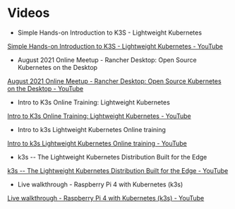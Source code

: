# Videos

- Simple Hands-on Introduction to K3S - Lightweight Kubernetes

[Simple Hands-on Introduction to K3S - Lightweight Kubernetes - YouTube](https://www.youtube.com/watch?v=Z2dpN7k_IL8)

- August 2021 Online Meetup - Rancher Desktop: Open Source Kubernetes on the Desktop

[August 2021 Online Meetup - Rancher Desktop: Open Source Kubernetes on the Desktop - YouTube](https://www.youtube.com/watch?v=3ahYmEmVBWU)

- Intro to K3s Online Training: Lightweight Kubernetes

[Intro to K3s Online Training: Lightweight Kubernetes - YouTube](https://www.youtube.com/watch?v=vRjk3r9fwFo&list=TLPQMDkxMTIwMjFiw01HSNmXWQ&index=2)

- Intro to k3s Lightweight Kubernetes Online training

[Intro to k3s Lightweight Kubernetes Online training - YouTube](https://www.youtube.com/watch?v=FrGpJNI8na4)

- k3s -- The Lightweight Kubernetes Distribution Built for the Edge

[k3s -- The Lightweight Kubernetes Distribution Built for the Edge - YouTube](https://www.youtube.com/watch?v=WYPd7i15XOg)

- Live walkthrough - Raspberry Pi 4 with Kubernetes (k3s)

[Live walkthrough - Raspberry Pi 4 with Kubernetes (k3s) - YouTube](https://www.youtube.com/watch?v=DjpVtNjiXSU)